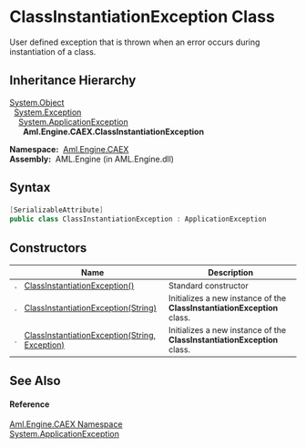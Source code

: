 ClassInstantiationException Class
=================================
User defined exception that is thrown when an error occurs during instantiation of a class.


Inheritance Hierarchy
---------------------
[System.Object][1]  
  [System.Exception][2]  
    [System.ApplicationException][3]  
      **Aml.Engine.CAEX.ClassInstantiationException**  

  **Namespace:**  [Aml.Engine.CAEX][4]  
  **Assembly:**  AML.Engine (in AML.Engine.dll)

Syntax
------

```csharp
[SerializableAttribute]
public class ClassInstantiationException : ApplicationException
```


Constructors
------------

                 | Name                                                | Description                                                              
---------------- | --------------------------------------------------- | ------------------------------------------------------------------------ 
![Public method] | [ClassInstantiationException()][5]                  | Standard constructor                                                     
![Public method] | [ClassInstantiationException(String)][6]            | Initializes a new instance of the **ClassInstantiationException** class. 
![Public method] | [ClassInstantiationException(String, Exception)][7] | Initializes a new instance of the **ClassInstantiationException** class. 


See Also
--------

#### Reference
[Aml.Engine.CAEX Namespace][4]  
[System.ApplicationException][3]  

[1]: https://docs.microsoft.com/dotnet/api/system.object
[2]: https://docs.microsoft.com/dotnet/api/system.exception
[3]: https://docs.microsoft.com/dotnet/api/system.applicationexception
[4]: ../README.md
[5]: _ctor.md
[6]: _ctor_1.md
[7]: _ctor_2.md
[8]: https://www.automationml.org
[9]: ../../icons/logoShade.png
[Public method]: ../../icons/pubmethod.gif "Public method"